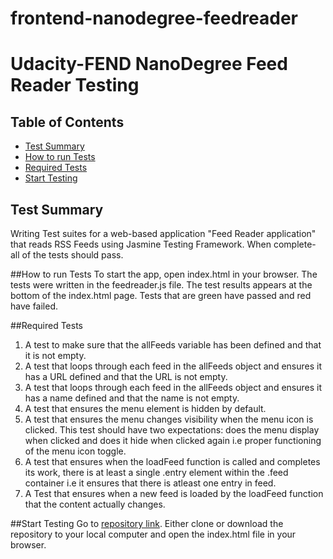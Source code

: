 frontend-nanodegree-feedreader
===============================
# Udacity-FEND NanoDegree Feed Reader Testing

## Table of Contents

* [Test Summary](#test-summary)
* [How to run Tests](#how-to-run-tests)
* [Required Tests](#required-tests)
* [Start Testing](#start-testing)

## Test Summary
Writing Test suites for a web-based application "Feed Reader application" that reads RSS Feeds using Jasmine Testing Framework.
When complete- all of the tests should pass.

##How to run Tests
To start the app, open index.html in your browser.
The tests were written in the feedreader.js file. The test results appears at the bottom of the index.html page.
Tests that are green have passed and red have failed.

##Required Tests
1. A test to make sure that the allFeeds variable has been defined and that it is not empty.
2. A test that loops through each feed in the allFeeds object and ensures it has a URL defined and that the URL is not empty.
3. A test that loops through each feed in the allFeeds object and ensures it has a name defined and that the name is not empty.
4. A test that ensures the menu element is hidden by default.
5. A test that ensures the menu changes visibility when the menu icon is clicked. This test should have two expectations: does the menu display when clicked and does it hide when clicked again i.e proper functioning of the menu icon toggle.
6. A test that ensures when the loadFeed function is called and completes its work, there is at least a single .entry element within the .feed container i.e it ensures that there is atleast one entry in feed.
7. A Test that ensures when a new feed is loaded by the loadFeed function that the content actually changes.

##Start Testing
Go to [repository link](https://github.com/geetakri/frontend-nanodegree-feedreader.git). Either clone or download the repository to your local computer and open the index.html file in your browser.
